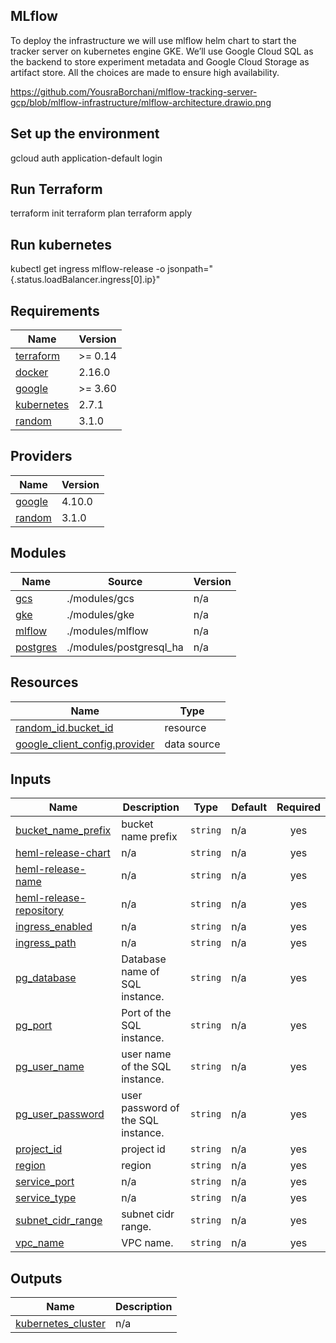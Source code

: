 ## MLflow 

To deploy the infrastructure we will use mlflow helm chart to start the tracker server on kubernetes engine GKE. We’ll use Google Cloud SQL as the backend to store experiment metadata and Google Cloud Storage as artifact store.
All the choices are made to ensure high availability. 

https://github.com/YousraBorchani/mlflow-tracking-server-gcp/blob/mlflow-infrastructure/mlflow-architecture.drawio.png

## Set up the environment

gcloud auth application-default login

## Run Terraform 

terraform init
terraform plan
terraform apply

## Run kubernetes

kubectl get ingress mlflow-release -o jsonpath="{.status.loadBalancer.ingress[0].ip}"

## Requirements

| Name | Version |
|------|---------|
| <a name="requirement_terraform"></a> [terraform](#requirement\_terraform) | >= 0.14 |
| <a name="requirement_docker"></a> [docker](#requirement\_docker) | 2.16.0 |
| <a name="requirement_google"></a> [google](#requirement\_google) | >= 3.60 |
| <a name="requirement_kubernetes"></a> [kubernetes](#requirement\_kubernetes) | 2.7.1 |
| <a name="requirement_random"></a> [random](#requirement\_random) | 3.1.0 |

## Providers

| Name | Version |
|------|---------|
| <a name="provider_google"></a> [google](#provider\_google) | 4.10.0 |
| <a name="provider_random"></a> [random](#provider\_random) | 3.1.0 |

## Modules

| Name | Source | Version |
|------|--------|---------|
| <a name="module_gcs"></a> [gcs](#module\_gcs) | ./modules/gcs | n/a |
| <a name="module_gke"></a> [gke](#module\_gke) | ./modules/gke | n/a |
| <a name="module_mlflow"></a> [mlflow](#module\_mlflow) | ./modules/mlflow | n/a |
| <a name="module_postgres"></a> [postgres](#module\_postgres) | ./modules/postgresql_ha | n/a |

## Resources

| Name | Type |
|------|------|
| [random_id.bucket_id](https://registry.terraform.io/providers/hashicorp/random/3.1.0/docs/resources/id) | resource |
| [google_client_config.provider](https://registry.terraform.io/providers/hashicorp/google/latest/docs/data-sources/client_config) | data source |

## Inputs

| Name | Description | Type | Default | Required |
|------|-------------|------|---------|:--------:|
| <a name="input_bucket_name_prefix"></a> [bucket\_name\_prefix](#input\_bucket\_name\_prefix) | bucket name prefix | `string` | n/a | yes |
| <a name="input_heml-release-chart"></a> [heml-release-chart](#input\_heml-release-chart) | n/a | `string` | n/a | yes |
| <a name="input_heml-release-name"></a> [heml-release-name](#input\_heml-release-name) | n/a | `string` | n/a | yes |
| <a name="input_heml-release-repository"></a> [heml-release-repository](#input\_heml-release-repository) | n/a | `string` | n/a | yes |
| <a name="input_ingress_enabled"></a> [ingress\_enabled](#input\_ingress\_enabled) | n/a | `string` | n/a | yes |
| <a name="input_ingress_path"></a> [ingress\_path](#input\_ingress\_path) | n/a | `string` | n/a | yes |
| <a name="input_pg_database"></a> [pg\_database](#input\_pg\_database) | Database name of SQL instance. | `string` | n/a | yes |
| <a name="input_pg_port"></a> [pg\_port](#input\_pg\_port) | Port of the SQL instance. | `string` | n/a | yes |
| <a name="input_pg_user_name"></a> [pg\_user\_name](#input\_pg\_user\_name) | user name of the SQL instance. | `string` | n/a | yes |
| <a name="input_pg_user_password"></a> [pg\_user\_password](#input\_pg\_user\_password) | user password of the SQL instance. | `string` | n/a | yes |
| <a name="input_project_id"></a> [project\_id](#input\_project\_id) | project id | `string` | n/a | yes |
| <a name="input_region"></a> [region](#input\_region) | region | `string` | n/a | yes |
| <a name="input_service_port"></a> [service\_port](#input\_service\_port) | n/a | `string` | n/a | yes |
| <a name="input_service_type"></a> [service\_type](#input\_service\_type) | n/a | `string` | n/a | yes |
| <a name="input_subnet_cidr_range"></a> [subnet\_cidr\_range](#input\_subnet\_cidr\_range) | subnet cidr range. | `string` | n/a | yes |
| <a name="input_vpc_name"></a> [vpc\_name](#input\_vpc\_name) | VPC name. | `string` | n/a | yes |

## Outputs

| Name | Description |
|------|-------------|
| <a name="output_kubernetes_cluster"></a> [kubernetes\_cluster](#output\_kubernetes\_cluster) | n/a |
